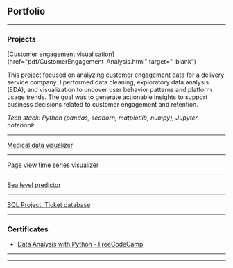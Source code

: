## Portfolio

---

### Projects 

[Customer engagement visualisation](href="pdf/CustomerEngagement_Analysis.html" target="_blank")
<p>This project focused on analyzing customer engagement data for a delivery service company. I performed data cleaning, exploratory data analysis (EDA), and visualization to uncover user behavior patterns and platform usage trends. The goal was to generate actionable insights to support business decisions related to customer engagement and retention.</p>
<p><i>Tech stack: Python (pandas, seaborn, matplotlib, numpy), Jupyter notebook</i></p>

---
[Medical data visualizer](/pdf/sample_presentation.pdf)
<img src=""/>

---
[Page view time series visualizer](http://example.com/)
<img src=""/>

---
[Sea level predictor](http://example.com/)
<img src=""/>

---
[SQL Project: Ticket database](http://example.com/)
<img src=""/>

---

### Certificates

- [Data Analysis with Python - FreeCodeCamp](https://www.freecodecamp.org/certification/chinguyen98/data-analysis-with-python-v7)

---




---
